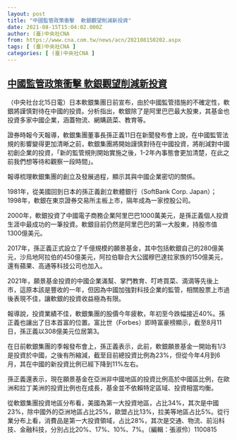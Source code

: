 ```yaml
---
layout: post
title: "中國監管政策衝擊  軟銀觀望削減新投資"
date: 2021-08-15T15:04:02.000Z
author: (臺)中央社CNA
from: https://www.cna.com.tw/news/acn/202108150202.aspx
tags: [ (臺)中央社CNA ]
categories: [ (臺)中央社CNA ]
---
```

<!--1629039842000-->
[中國監管政策衝擊  軟銀觀望削減新投資](https://www.cna.com.tw/news/acn/202108150202.aspx)
------

<div>
<div></div><div class="paragraph"><p>（中央社台北15日電）日本軟銀集團日前宣布，由於中國監管措施的不確定性，軟銀將謹慎對待在中國的投資。分析指出，軟銀除了是阿里巴巴最大股東，其基金也投資多家中國企業，涵蓋物流、網購蔬菜、教育等。</p><p>證券時報今天報導，軟銀集團董事長孫正義11日在新聞發布會上說，在中國監管法規的影響變得更加清晰之前，軟銀集團將開始謹慎對待在中國投資，將削減對中國初創企業的投資，「新的監管規則開始實施之後，1-2年內事態會更加清楚，在此之前我們想等待和觀察一段時間」。</p><p>報導梳理軟銀集團的創立及發展過程，顯示其與中國企業密切的關係。</p><p>1981年，從美國回到日本的孫正義創立軟體銀行（SoftBank Corp. Japan）；1998年，軟銀在東京證券交易所主板上市，隔年成為一家控股公司。</p><p>2000年，軟銀投資了中國電子商務企業阿里巴巴1000萬美元，是孫正義個人投資生涯中最成功的一筆投資。軟銀目前仍然是阿里巴巴的第一大股東，持股市值1300億美元。</p><p>2017年，孫正義正式設立了千億規模的願景基金，其中包括軟銀自己的280億美元，沙烏地阿拉伯的450億美元，阿拉伯聯合大公國穆巴達拉家族的150億美元，還有蘋果、高通等科技公司也加入。</p><p>2021年，願景基金投資的中國企業滿幫、掌門教育、叮咚買菜、滴滴等先後上市，這原本該是豐收的一年，但因為中國加強對科技企業的監管，相關股票上市過後表現不佳，讓軟銀的投資收益極為有限。</p><p>報導說，投資業績不佳，軟銀集團的股價今年疲軟，年初至今跌幅接近40%。孫正義也讓出了日本首富的位置。富比世（Forbes）即時富豪榜顯示，截至8月11日，孫正義以308億美元位居第3。</p><p>在日前軟銀集團的季報發布會上，孫正義表示，此前，軟銀願景基金一開始有1/3是投資於中國，之後有所縮減，截至目前總投資比例為23%，但從今年4月到6月，其在中國的新投資比例已經下降到11%左右。</p><p>孫正義還表示，現在願景基金在亞洲非中國地區的投資比例高於中國區比例，在歐洲和拉丁美洲的投資比例也在成長，基金並不依賴特定區域、投資相當均衡。</p><p>從軟銀集團投資地區分布看，美國為第一大投資地區，占比34%，其次是中國23%，除中國外的亞洲地區占比25%，歐盟占比13%，拉美等地區占比5%。從行業分布上看，消費品是第一大投資領域，占比28%，其次是交通、物流、前沿科技、金融科技，分別占比20%、17%、10%、7%。（編輯：張淑伶）1100815</p></div>
</div>
